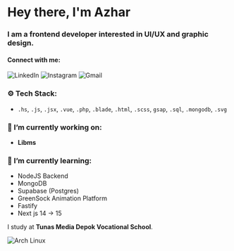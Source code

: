 # Hey there, I'm Azhar
 
### I am a frontend developer interested in UI/UX and graphic design.

#### Connect with me:
![LinkedIn](https://img.shields.io/badge/-soon-black?style=flat-square&logo=Linkedin&logoColor=white) ![Instagram](https://img.shields.io/badge/-@yithze-black?style=flat-square&logo=instagram&logoColor=white) ![Gmail](https://img.shields.io/badge/-aldiyusronazhar@gmail.com-black?style=flat-square&logo=Gmail&logoColor=white)


### ⚙️ Tech Stack:
- `.hs`, `.js`, `.jsx`, `.vue`, `.php`, `.blade`, `.html`, `.scss`, `gsap`, `.sql`, `.mongodb`, `.svg`

### 🔭 I’m currently working on:
- **Libms**

### 🌱 I’m currently learning:
- NodeJS Backend
- MongoDB
- Supabase (Postgres)
- GreenSock Animation Platform
- Fastify
- Next js 14 -> 15



I study at **Tunas Media Depok Vocational School**.

![Arch Linux](https://img.shields.io/badge/Arch-Linux-FF0000?style=flat&logo=archlinux&logoColor=white)

